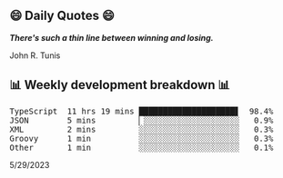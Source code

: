 ## 😄 Daily Quotes 😄

_**There's such a thin line between winning and losing.**_

John R. Tunis



## 📊 Weekly development breakdown 📊

<pre>TypeScript  11 hrs 19 mins ████████████████████▋  98.4%
JSON        5 mins         ▏░░░░░░░░░░░░░░░░░░░░   0.9%
XML         2 mins         ░░░░░░░░░░░░░░░░░░░░░   0.3%
Groovy      1 min          ░░░░░░░░░░░░░░░░░░░░░   0.3%
Other       1 min          ░░░░░░░░░░░░░░░░░░░░░   0.1%</pre>

5/29/2023
